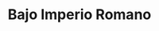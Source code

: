 ﻿---
title: "Bajo Imperio Romano"
permalink: periodes_118.html
layout: periode
dataInici: 284
dataFi: 476
sidebar: periodes
pares:
  - 41:
    title: "Imperio Romano"
    dataInici: "(-27)"
    dataFi: "(476)"

fills:
  - 909:
    title: "Guerras civiles de la Tetrarquía"
    dataInici: "(306)"
    dataFi: "(324)"

  - 566:
    title: "Primer Concilio de Nicea"
    dataInici: "(325-05-20)"
    dataFi: "(325-07-25)"

  - 234:
    title: "Batalla de Estrasburgo"
    dataInici: "(357)"

  - 567:
    title: "Guerra gótica"
    dataInici: "(376)"
    dataFi: "(382)"

  - 874:
    title: "Invasiones de Alarico I"
    dataInici: "(395)"
    dataFi: "(410)"

  - 122:
    title: "Batalla de los Campos Cataláunicos"
    dataInici: "(451)"

jocsPrincipals:
  - title: "Julian"
    bggId: 75674

jocsEscenaris:
  - title: "Semper Victor"
    bggId: 11179

  - title: "March on Rome"
    bggId: 4773

  - title: "Gloria Mundi"
    bggId: 13286
    dataInici: 
    dataFi: 

  - title: "Cambria"
    bggId: 38873
    dataInici: 400
    dataFi: 

jocsEpoca:
  - title: "Ancient Battles Deluxe Expansion Kit 2: Hell's Horsemen"
    bggId: 39777
    escenari: "Cibalae"

jocsEpocaEscenaris:
  - title: "Imperium Romanum II"
    bggId: 1496
    escenari: "The Disintegration of the West"
    dataInici: 
    dataFi: 

---
